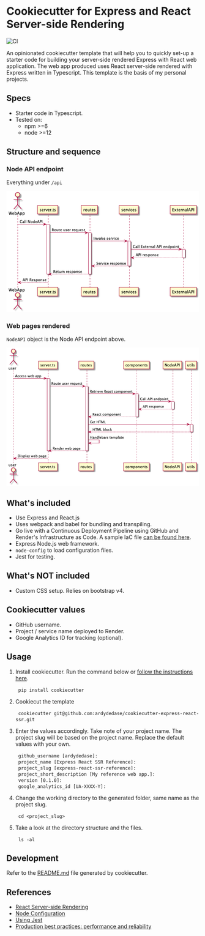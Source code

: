 # Cookiecutter for Express and React Server-side Rendering

![CI](https://github.com/ardydedase/node-react-ssr/workflows/CI/badge.svg?branch=master)

An opinionated cookiecutter template that will help you to quickly set-up a starter code for building your server-side rendered Express with React web application.
The web app produced uses React server-side rendered with Express written in Typescript. This template is the basis of my personal projects.

## Specs

- Starter code in Typescript.
- Tested on:
    - npm >=6
    - node >=12

## Structure and sequence

### Node API endpoint

Everything under `/api`

![Node API Sequence](./out/diagrams/node-api-sequence/NodeAPI_Sequence.png "Node API Sequence")

### Web pages rendered
`NodeAPI` object is the Node API endpoint above.

![Web pages rendered](./out/diagrams/page-render-sequence/PageRender_Sequence.png "Web pages rendered")


## What's included
- Use Express and React.js
- Uses webpack and babel for bundling and transpiling.
- Go live with a Continuous Deployment Pipeline using GitHub and Render's Infrastructure as Code. A sample IaC file [can be found here]({{cookiecutter.project_slug}}/render.yaml).
- Express Node.js web framework.
- `node-config` to load configuration files.
- Jest for testing.

## What's NOT included
- Custom CSS setup. Relies on bootstrap v4.

## Cookiecutter values
- GitHub username.
- Project / service name deployed to Render.
- Google Analytics ID for tracking (optional).

## Usage
1. Install cookiecutter. Run the command below or [follow the instructions here](https://cookiecutter.readthedocs.io/en/1.7.2/installation.html).

        pip install cookiecutter

1. Cookiecut the template

        cookiecutter git@github.com:ardydedase/cookiecutter-express-react-ssr.git

1. Enter the values accordingly. Take note of your project name. The project slug will be based on the project name. Replace the default values with your own.

        github_username [ardydedase]:
        project_name [Express React SSR Reference]:
        project_slug [express-react-ssr-reference]:
        project_short_description [My reference web app.]:
        version [0.1.0]:
        google_analytics_id [UA-XXXX-Y]:

1. Change the working directory to the generated folder, same name as the project slug.

        cd <project_slug>

1. Take a look at the directory structure and the files.

        ls -al

## Development

Refer to the [README.md]({{cookiecutter.project_slug}}/README.md#run-locally) file generated by cookiecutter.


## References

- [React Server-side Rendering](https://medium.com/@danlegion/react-server-side-rendering-with-express-b6faf56ce22)
- [Node Configuration](https://github.com/lorenwest/node-config)
- [Using Jest](https://medium.com/@RupaniChirag/writing-unit-tests-in-typescript-d4719b8a0a40)
- [Production best practices: performance and reliability](https://expressjs.com/en/advanced/best-practice-performance.html)
